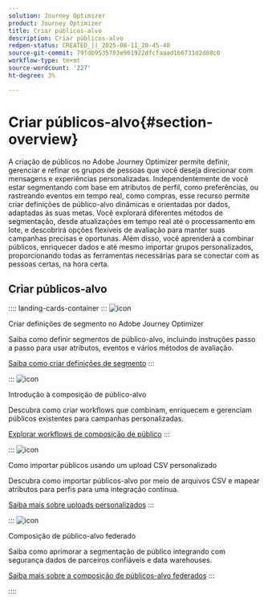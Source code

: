 ```yaml
---
solution: Journey Optimizer
product: Journey Optimizer
title: Criar públicos-alvo
description: Criar públicos-alvo
redpen-status: CREATED_||_2025-08-11_20-45-40
source-git-commit: 79fdb9535703e961922dfcfaaad1b6731d2d88c0
workflow-type: tm+mt
source-wordcount: '227'
ht-degree: 3%

---
```



# Criar públicos-alvo{#section-overview}

A criação de públicos no Adobe Journey Optimizer permite definir, gerenciar e refinar os grupos de pessoas que você deseja direcionar com mensagens e experiências personalizadas. Independentemente de você estar segmentando com base em atributos de perfil, como preferências, ou rastreando eventos em tempo real, como compras, esse recurso permite criar definições de público-alvo dinâmicas e orientadas por dados, adaptadas às suas metas. Você explorará diferentes métodos de segmentação, desde atualizações em tempo real até o processamento em lote, e descobrirá opções flexíveis de avaliação para manter suas campanhas precisas e oportunas. Além disso, você aprenderá a combinar públicos, enriquecer dados e até mesmo importar grupos personalizados, proporcionando todas as ferramentas necessárias para se conectar com as pessoas certas, na hora certa.

## Criar públicos-alvo

:::: landing-cards-container
:::
![icon](https://cdn.experienceleague.adobe.com/icons/list-check.svg)

Criar definições de segmento no Adobe Journey Optimizer

Saiba como definir segmentos de público-alvo, incluindo instruções passo a passo para usar atributos, eventos e vários métodos de avaliação.

[Saiba como criar definições de segmento](../using/audience/creating-a-segment-definition.md)
:::

:::
![icon](https://cdn.experienceleague.adobe.com/icons/puzzle-piece.svg)

Introdução à composição de público-alvo

Descubra como criar workflows que combinam, enriquecem e gerenciam públicos existentes para campanhas personalizadas.

[Explorar workflows de composição de público](../using/audience/get-started-audience-orchestration.md)
:::

:::
![icon](https://cdn.experienceleague.adobe.com/icons/file-upload.svg)

Como importar públicos usando um upload CSV personalizado

Descubra como importar públicos-alvo por meio de arquivos CSV e mapear atributos para perfis para uma integração contínua.

[Saiba mais sobre uploads personalizados](../using/audience/custom-upload.md)
:::

:::
![icon](https://cdn.experienceleague.adobe.com/icons/shield-halved.svg)

Composição de público-alvo federado

Saiba como aprimorar a segmentação de público integrando com segurança dados de parceiros confiáveis e data warehouses.

[Saiba mais sobre a composição de públicos-alvo federados](../using/audience/federated-audience-composition.md)
:::

::::
